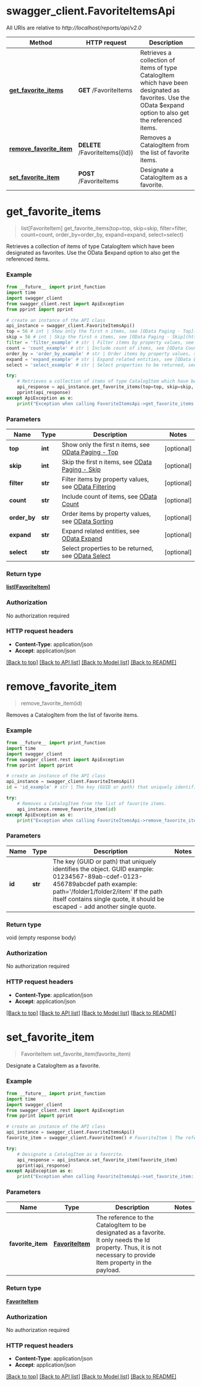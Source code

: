 # swagger_client.FavoriteItemsApi

All URIs are relative to *http://localhost/reports/api/v2.0*

Method | HTTP request | Description
------------- | ------------- | -------------
[**get_favorite_items**](FavoriteItemsApi.md#get_favorite_items) | **GET** /FavoriteItems | Retrieves a collection of items of type CatalogItem which have been designated as favorites. Use the OData $expand option to also get the referenced items.
[**remove_favorite_item**](FavoriteItemsApi.md#remove_favorite_item) | **DELETE** /FavoriteItems({Id}) | Removes a CatalogItem from the list of favorite items.
[**set_favorite_item**](FavoriteItemsApi.md#set_favorite_item) | **POST** /FavoriteItems | Designate a CatalogItem as a favorite.


# **get_favorite_items**
> list[FavoriteItem] get_favorite_items(top=top, skip=skip, filter=filter, count=count, order_by=order_by, expand=expand, select=select)

Retrieves a collection of items of type CatalogItem which have been designated as favorites. Use the OData $expand option to also get the referenced items.

### Example
```python
from __future__ import print_function
import time
import swagger_client
from swagger_client.rest import ApiException
from pprint import pprint

# create an instance of the API class
api_instance = swagger_client.FavoriteItemsApi()
top = 56 # int | Show only the first n items, see [OData Paging - Top](http://docs.oasis-open.org/odata/odata/v4.0/odata-v4.0-part1-protocol.html#_Toc445374630) (optional)
skip = 56 # int | Skip the first n items, see [OData Paging - Skip](http://docs.oasis-open.org/odata/odata/v4.0/odata-v4.0-part1-protocol.html#_Toc445374631) (optional)
filter = 'filter_example' # str | Filter items by property values, see [OData Filtering](http://docs.oasis-open.org/odata/odata/v4.0/odata-v4.0-part1-protocol.html#_Toc445374625) (optional)
count = 'count_example' # str | Include count of items, see [OData Count](http://docs.oasis-open.org/odata/odata/v4.0/odata-v4.0-part1-protocol.html#_Toc445374632) (optional)
order_by = 'order_by_example' # str | Order items by property values, see [OData Sorting](http://docs.oasis-open.org/odata/odata/v4.0/odata-v4.0-part1-protocol.html#_Toc445374629) (optional)
expand = 'expand_example' # str | Expand related entities, see [OData Expand](http://docs.oasis-open.org/odata/odata/v4.0/odata-v4.0-part1-protocol.html#_Toc445374621) (optional)
select = 'select_example' # str | Select properties to be returned, see [OData Select](http://docs.oasis-open.org/odata/odata/v4.0/odata-v4.0-part1-protocol.html#_Toc445374620) (optional)

try:
    # Retrieves a collection of items of type CatalogItem which have been designated as favorites. Use the OData $expand option to also get the referenced items.
    api_response = api_instance.get_favorite_items(top=top, skip=skip, filter=filter, count=count, order_by=order_by, expand=expand, select=select)
    pprint(api_response)
except ApiException as e:
    print("Exception when calling FavoriteItemsApi->get_favorite_items: %s\n" % e)
```

### Parameters

Name | Type | Description  | Notes
------------- | ------------- | ------------- | -------------
 **top** | **int**| Show only the first n items, see [OData Paging - Top](http://docs.oasis-open.org/odata/odata/v4.0/odata-v4.0-part1-protocol.html#_Toc445374630) | [optional] 
 **skip** | **int**| Skip the first n items, see [OData Paging - Skip](http://docs.oasis-open.org/odata/odata/v4.0/odata-v4.0-part1-protocol.html#_Toc445374631) | [optional] 
 **filter** | **str**| Filter items by property values, see [OData Filtering](http://docs.oasis-open.org/odata/odata/v4.0/odata-v4.0-part1-protocol.html#_Toc445374625) | [optional] 
 **count** | **str**| Include count of items, see [OData Count](http://docs.oasis-open.org/odata/odata/v4.0/odata-v4.0-part1-protocol.html#_Toc445374632) | [optional] 
 **order_by** | **str**| Order items by property values, see [OData Sorting](http://docs.oasis-open.org/odata/odata/v4.0/odata-v4.0-part1-protocol.html#_Toc445374629) | [optional] 
 **expand** | **str**| Expand related entities, see [OData Expand](http://docs.oasis-open.org/odata/odata/v4.0/odata-v4.0-part1-protocol.html#_Toc445374621) | [optional] 
 **select** | **str**| Select properties to be returned, see [OData Select](http://docs.oasis-open.org/odata/odata/v4.0/odata-v4.0-part1-protocol.html#_Toc445374620) | [optional] 

### Return type

[**list[FavoriteItem]**](FavoriteItem.md)

### Authorization

No authorization required

### HTTP request headers

 - **Content-Type**: application/json
 - **Accept**: application/json

[[Back to top]](#) [[Back to API list]](../README.md#documentation-for-api-endpoints) [[Back to Model list]](../README.md#documentation-for-models) [[Back to README]](../README.md)

# **remove_favorite_item**
> remove_favorite_item(id)

Removes a CatalogItem from the list of favorite items.

### Example
```python
from __future__ import print_function
import time
import swagger_client
from swagger_client.rest import ApiException
from pprint import pprint

# create an instance of the API class
api_instance = swagger_client.FavoriteItemsApi()
id = 'id_example' # str | The key (GUID or path) that uniquely identifies the object. GUID example: 01234567-89ab-cdef-0123-456789abcdef path example: path='/folder1/folder2/item' If the path itself contains single quote, it should be escaped - add another single quote.

try:
    # Removes a CatalogItem from the list of favorite items.
    api_instance.remove_favorite_item(id)
except ApiException as e:
    print("Exception when calling FavoriteItemsApi->remove_favorite_item: %s\n" % e)
```

### Parameters

Name | Type | Description  | Notes
------------- | ------------- | ------------- | -------------
 **id** | **str**| The key (GUID or path) that uniquely identifies the object. GUID example: 01234567-89ab-cdef-0123-456789abcdef path example: path&#x3D;&#39;/folder1/folder2/item&#39; If the path itself contains single quote, it should be escaped - add another single quote. | 

### Return type

void (empty response body)

### Authorization

No authorization required

### HTTP request headers

 - **Content-Type**: application/json
 - **Accept**: application/json

[[Back to top]](#) [[Back to API list]](../README.md#documentation-for-api-endpoints) [[Back to Model list]](../README.md#documentation-for-models) [[Back to README]](../README.md)

# **set_favorite_item**
> FavoriteItem set_favorite_item(favorite_item)

Designate a CatalogItem as a favorite.

### Example
```python
from __future__ import print_function
import time
import swagger_client
from swagger_client.rest import ApiException
from pprint import pprint

# create an instance of the API class
api_instance = swagger_client.FavoriteItemsApi()
favorite_item = swagger_client.FavoriteItem() # FavoriteItem | The reference to the CatalogItem to be designated as a favorite. It only needs the Id property. Thus, it is not necessary to provide Item property in the payload.

try:
    # Designate a CatalogItem as a favorite.
    api_response = api_instance.set_favorite_item(favorite_item)
    pprint(api_response)
except ApiException as e:
    print("Exception when calling FavoriteItemsApi->set_favorite_item: %s\n" % e)
```

### Parameters

Name | Type | Description  | Notes
------------- | ------------- | ------------- | -------------
 **favorite_item** | [**FavoriteItem**](FavoriteItem.md)| The reference to the CatalogItem to be designated as a favorite. It only needs the Id property. Thus, it is not necessary to provide Item property in the payload. | 

### Return type

[**FavoriteItem**](FavoriteItem.md)

### Authorization

No authorization required

### HTTP request headers

 - **Content-Type**: application/json
 - **Accept**: application/json

[[Back to top]](#) [[Back to API list]](../README.md#documentation-for-api-endpoints) [[Back to Model list]](../README.md#documentation-for-models) [[Back to README]](../README.md)


